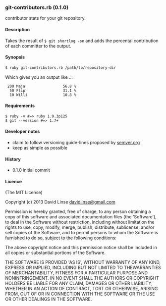 ### git-contributors.rb (0.1.0)

contributor stats for your git repository.

#### Description
Takes the result of `$ git shortlog -sn` and adds the percental contribution of each committer to the output.

#### Synopsis

```bash
$ ruby git-contributors.rb /path/to/repository-dir
```

Which gives you an output like ...

```
 200 Maja                 56.8 %
  50 Flip                 31.1 %
  10 Willi                10.8 %
```

#### Requirements

```shell
$ ruby -v #=> ruby 1.9.3p125
$ git --version #=> 1.7+
```

#### Developer notes

* claim to follow versioning guide-lines proposed by [semver.org][semver]
* keep as simple as possible


#### History

* 0.1.0 initial commit


[semver]: http://semver.org

#### Licence

(The MIT License)

Copyright (c) 2013 David Linse <davidlinse@gmail.com>

Permission is hereby granted, free of charge, to any person obtaining a copy of this software and associated documentation
files (the 'Software'), to deal in the Software without restriction, including without limitation the rights to use, copy,
modify, merge, publish, distribute, sublicense, and/or sell copies of the Software, and to permit persons to whom the
Software is furnished to do so, subject to the following conditions:

The above copyright notice and this permission notice shall be included in all copies or substantial portions of the
Software.

THE SOFTWARE IS PROVIDED 'AS IS', WITHOUT WARRANTY OF ANY KIND, EXPRESS OR IMPLIED, INCLUDING BUT NOT LIMITED TO
THEWARRANTIES OF MERCHANTABILITY, FITNESS FOR A PARTICULAR PURPOSE AND NONINFRINGEMENT. IN NO EVENT SHALL THE AUTHORS OR
COPYRIGHT HOLDERS BE LIABLE FOR ANY CLAIM, DAMAGES OR OTHER LIABILITY, WHETHER IN AN ACTION OF CONTRACT, TORT OR OTHERWISE,
ARISING FROM, OUT OF OR IN CONNECTION WITH THE SOFTWARE OR THE USE OR OTHER DEALINGS IN THE SOFTWARE.
